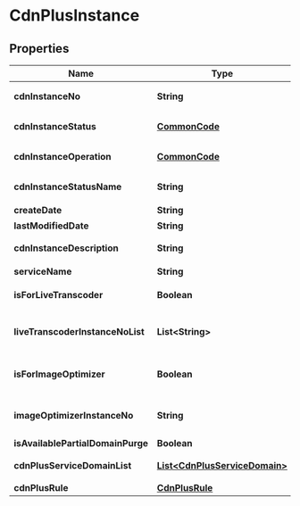 
# CdnPlusInstance

## Properties
Name | Type | Description | Notes
------------ | ------------- | ------------- | -------------
**cdnInstanceNo** | **String** | CDN인스턴스번호 |  [optional]
**cdnInstanceStatus** | [**CommonCode**](CommonCode.md) | CDN인스턴스상태 |  [optional]
**cdnInstanceOperation** | [**CommonCode**](CommonCode.md) | CDN인스턴스OP |  [optional]
**cdnInstanceStatusName** | **String** | CDN인스턴스상태명 |  [optional]
**createDate** | **String** | 생성일자 |  [optional]
**lastModifiedDate** | **String** | UPTIME |  [optional]
**cdnInstanceDescription** | **String** | CDN인스턴스설명 |  [optional]
**serviceName** | **String** | 서비스이름 |  [optional]
**isForLiveTranscoder** | **Boolean** | 라이브트랜스코더여부 |  [optional]
**liveTranscoderInstanceNoList** | **List&lt;String&gt;** | 라이브트랜스코더인스턴스번호리스트 |  [optional]
**isForImageOptimizer** | **Boolean** | Image Optimizer여부 |  [optional]
**imageOptimizerInstanceNo** | **String** | Image Optimizer인스턴스번호 |  [optional]
**isAvailablePartialDomainPurge** | **Boolean** |  |  [optional]
**cdnPlusServiceDomainList** | [**List&lt;CdnPlusServiceDomain&gt;**](CdnPlusServiceDomain.md) | CDN+서비스도메인리스트 |  [optional]
**cdnPlusRule** | [**CdnPlusRule**](CdnPlusRule.md) |  |  [optional]



